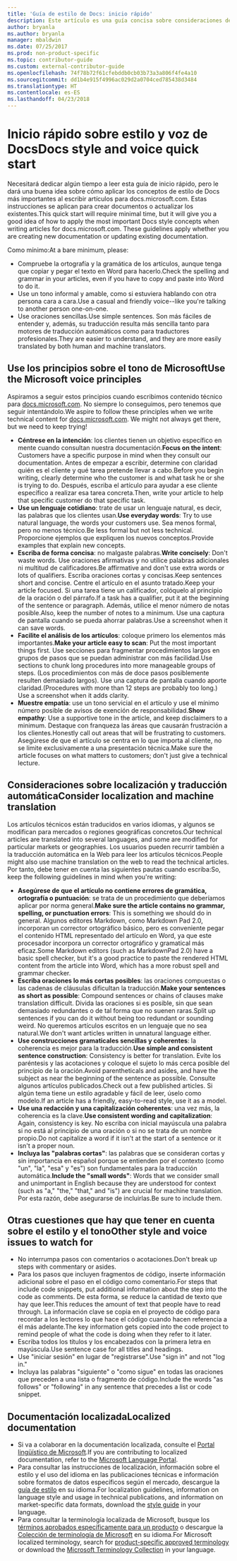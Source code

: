 ```yaml
---
title: 'Guía de estilo de Docs: inicio rápido'
description: Este artículo es una guía concisa sobre consideraciones de estilo, que solo contiene los temas básicos de introducción a docs.microsoft.com.
author: bryanla
ms.author: bryanla
manager: mbaldwin
ms.date: 07/25/2017
ms.prod: non-product-specific
ms.topic: contributor-guide
ms.custom: external-contributor-guide
ms.openlocfilehash: 74f78b72f61cfebddb0cb03b73a3a806f4fe4a10
ms.sourcegitcommit: dd1b4e915f4996ac029d2a0704ced785438d3484
ms.translationtype: HT
ms.contentlocale: es-ES
ms.lasthandoff: 04/23/2018
---
```

# <a name="docs-style-and-voice-quick-start"></a><span data-ttu-id="af024-103">Inicio rápido sobre estilo y voz de Docs</span><span class="sxs-lookup"><span data-stu-id="af024-103">Docs style and voice quick start</span></span>

<span data-ttu-id="af024-104">Necesitará dedicar algún tiempo a leer esta guía de inicio rápido, pero le dará una buena idea sobre cómo aplicar los conceptos de estilo de Docs más importantes al escribir artículos para docs.microsoft.com. Estas instrucciones se aplican para crear documentos o actualizar los existentes.</span><span class="sxs-lookup"><span data-stu-id="af024-104">This quick start will require minimal time, but it will give you a good idea of how to apply the most important Docs style concepts when writing articles for docs.microsoft.com. These guidelines apply whether you are creating new documentation or updating existing documentation.</span></span>

<span data-ttu-id="af024-105">Como mínimo:</span><span class="sxs-lookup"><span data-stu-id="af024-105">At a bare minimum, please:</span></span>

- <span data-ttu-id="af024-106">Compruebe la ortografía y la gramática de los artículos, aunque tenga que copiar y pegar el texto en Word para hacerlo.</span><span class="sxs-lookup"><span data-stu-id="af024-106">Check the spelling and grammar in your articles, even if you have to copy and paste into Word to do it.</span></span>
- <span data-ttu-id="af024-107">Use un tono informal y amable, como si estuviera hablando con otra persona cara a cara.</span><span class="sxs-lookup"><span data-stu-id="af024-107">Use a casual and friendly voice--like you're talking to another person one-on-one.</span></span>
- <span data-ttu-id="af024-108">Use oraciones sencillas.</span><span class="sxs-lookup"><span data-stu-id="af024-108">Use simple sentences.</span></span> <span data-ttu-id="af024-109">Son más fáciles de entender y, además, su traducción resulta más sencilla tanto para motores de traducción automáticos como para traductores profesionales.</span><span class="sxs-lookup"><span data-stu-id="af024-109">They are easier to understand, and they are more easily translated by both human and machine translators.</span></span>

## <a name="use-the-microsoft-voice-principles"></a><span data-ttu-id="af024-110">Use los principios sobre el tono de Microsoft</span><span class="sxs-lookup"><span data-stu-id="af024-110">Use the Microsoft voice principles</span></span>

<span data-ttu-id="af024-111">Aspiramos a seguir estos principios cuando escribimos contenido técnico para [docs.microsoft.com](https://docs.microsoft.com). No siempre lo conseguimos, pero tenemos que seguir intentándolo.</span><span class="sxs-lookup"><span data-stu-id="af024-111">We aspire to follow these principles when we write technical content for [docs.microsoft.com](https://docs.microsoft.com). We might not always get there, but we need to keep trying!</span></span>

- <span data-ttu-id="af024-112">**Céntrese en la intención**: los clientes tienen un objetivo específico en mente cuando consultan nuestra documentación.</span><span class="sxs-lookup"><span data-stu-id="af024-112">**Focus on the intent**: Customers have a specific purpose in mind when they consult our documentation.</span></span> <span data-ttu-id="af024-113">Antes de empezar a escribir, determine con claridad quién es el cliente y qué tarea pretende llevar a cabo.</span><span class="sxs-lookup"><span data-stu-id="af024-113">Before you begin writing, clearly determine who the customer is and what task he or she is trying to do.</span></span> <span data-ttu-id="af024-114">Después, escriba el artículo para ayudar a ese cliente específico a realizar esa tarea concreta.</span><span class="sxs-lookup"><span data-stu-id="af024-114">Then, write your article to help that specific customer do that specific task.</span></span>
- <span data-ttu-id="af024-115">**Use un lenguaje cotidiano**: trate de usar un lenguaje natural, es decir, las palabras que los clientes usan.</span><span class="sxs-lookup"><span data-stu-id="af024-115">**Use everyday words**: Try to use natural language, the words your customers use.</span></span> <span data-ttu-id="af024-116">Sea menos formal, pero no menos técnico.</span><span class="sxs-lookup"><span data-stu-id="af024-116">Be less formal but not less technical.</span></span> <span data-ttu-id="af024-117">Proporcione ejemplos que expliquen los nuevos conceptos.</span><span class="sxs-lookup"><span data-stu-id="af024-117">Provide examples that explain new concepts.</span></span>
- <span data-ttu-id="af024-118">**Escriba de forma concisa**: no malgaste palabras.</span><span class="sxs-lookup"><span data-stu-id="af024-118">**Write concisely**: Don't waste words.</span></span> <span data-ttu-id="af024-119">Use oraciones afirmativas y no utilice palabras adicionales ni multitud de calificadores.</span><span class="sxs-lookup"><span data-stu-id="af024-119">Be affirmative and don't use extra words or lots of qualifiers.</span></span> <span data-ttu-id="af024-120">Escriba oraciones cortas y concisas.</span><span class="sxs-lookup"><span data-stu-id="af024-120">Keep sentences short and concise.</span></span> <span data-ttu-id="af024-121">Centre el artículo en el asunto tratado.</span><span class="sxs-lookup"><span data-stu-id="af024-121">Keep your article focused.</span></span> <span data-ttu-id="af024-122">Si una tarea tiene un calificador, colóquelo al principio de la oración o del párrafo.</span><span class="sxs-lookup"><span data-stu-id="af024-122">If a task has a qualifier, put it at the beginning of the sentence or paragraph.</span></span> <span data-ttu-id="af024-123">Además, utilice el menor número de notas posible.</span><span class="sxs-lookup"><span data-stu-id="af024-123">Also, keep the number of notes to a minimum.</span></span> <span data-ttu-id="af024-124">Use una captura de pantalla cuando se pueda ahorrar palabras.</span><span class="sxs-lookup"><span data-stu-id="af024-124">Use a screenshot when it can save words.</span></span>
- <span data-ttu-id="af024-125">**Facilite el análisis de los artículos**: coloque primero los elementos más importantes.</span><span class="sxs-lookup"><span data-stu-id="af024-125">**Make your article easy to scan**: Put the most important things first.</span></span> <span data-ttu-id="af024-126">Use secciones para fragmentar procedimientos largos en grupos de pasos que se puedan administrar con más facilidad.</span><span class="sxs-lookup"><span data-stu-id="af024-126">Use sections to chunk long procedures into more manageable groups of steps.</span></span> <span data-ttu-id="af024-127">(Los procedimientos con más de doce pasos posiblemente resulten demasiado largos). Use una captura de pantalla cuando aporte claridad.</span><span class="sxs-lookup"><span data-stu-id="af024-127">(Procedures with more than 12 steps are probably too long.) Use a screenshot when it adds clarity.</span></span>
- <span data-ttu-id="af024-128">**Muestre empatía**: use un tono servicial en el artículo y use el mínimo número posible de avisos de exención de responsabilidad.</span><span class="sxs-lookup"><span data-stu-id="af024-128">**Show empathy**: Use a supportive tone in the article, and keep disclaimers to a minimum.</span></span> <span data-ttu-id="af024-129">Destaque con franqueza las áreas que causarán frustración a los clientes.</span><span class="sxs-lookup"><span data-stu-id="af024-129">Honestly call out areas that will be frustrating to customers.</span></span> <span data-ttu-id="af024-130">Asegúrese de que el artículo se centra en lo que importa al cliente, no se limite exclusivamente a una presentación técnica.</span><span class="sxs-lookup"><span data-stu-id="af024-130">Make sure the article focuses on what matters to customers; don't just give a technical lecture.</span></span>

## <a name="consider-localization-and-machine-translation"></a><span data-ttu-id="af024-131">Consideraciones sobre localización y traducción automática</span><span class="sxs-lookup"><span data-stu-id="af024-131">Consider localization and machine translation</span></span>

<span data-ttu-id="af024-132">Los artículos técnicos están traducidos en varios idiomas, y algunos se modifican para mercados o regiones geográficas concretos.</span><span class="sxs-lookup"><span data-stu-id="af024-132">Our technical articles are translated into several languages, and some are modified for particular markets or geographies.</span></span> <span data-ttu-id="af024-133">Los usuarios pueden recurrir también a la traducción automática en la Web para leer los artículos técnicos.</span><span class="sxs-lookup"><span data-stu-id="af024-133">People might also use machine translation on the web to read the technical articles.</span></span> <span data-ttu-id="af024-134">Por tanto, debe tener en cuenta las siguientes pautas cuando escriba:</span><span class="sxs-lookup"><span data-stu-id="af024-134">So, keep the following guidelines in mind when you're writing:</span></span>

- <span data-ttu-id="af024-135">**Asegúrese de que el artículo no contiene errores de gramática, ortografía o puntuación**: se trata de un procedimiento que deberíamos aplicar por norma general.</span><span class="sxs-lookup"><span data-stu-id="af024-135">**Make sure the article contains no grammar, spelling, or punctuation errors**: This is something we should do in general.</span></span> <span data-ttu-id="af024-136">Algunos editores Markdown, como Markdown Pad 2.0, incorporan un corrector ortográfico básico, pero es conveniente pegar el contenido HTML representado del artículo en Word, ya que este procesador incorpora un corrector ortográfico y gramatical más eficaz.</span><span class="sxs-lookup"><span data-stu-id="af024-136">Some Markdown editors (such as MarkdownPad 2.0) have a basic spell checker, but it's a good practice to paste the rendered HTML content from the article into Word, which has a more robust spell and grammar checker.</span></span>
- <span data-ttu-id="af024-137">**Escriba oraciones lo más cortas posibles**: las oraciones compuestas o las cadenas de cláusulas dificultan la traducción.</span><span class="sxs-lookup"><span data-stu-id="af024-137">**Make your sentences as short as possible**: Compound sentences or chains of clauses make translation difficult.</span></span> <span data-ttu-id="af024-138">Divida las oraciones si es posible, sin que sean demasiado redundantes o de tal forma que no suenen raras.</span><span class="sxs-lookup"><span data-stu-id="af024-138">Split up sentences if you can do it without being too redundant or sounding weird.</span></span> <span data-ttu-id="af024-139">No queremos artículos escritos en un lenguaje que no sea natural.</span><span class="sxs-lookup"><span data-stu-id="af024-139">We don't want articles written in unnatural language either.</span></span>
- <span data-ttu-id="af024-140">**Use construcciones gramaticales sencillas y coherentes**: la coherencia es mejor para la traducción.</span><span class="sxs-lookup"><span data-stu-id="af024-140">**Use simple and consistent sentence construction**: Consistency is better for translation.</span></span> <span data-ttu-id="af024-141">Evite los paréntesis y las acotaciones y coloque el sujeto lo más cerca posible del principio de la oración.</span><span class="sxs-lookup"><span data-stu-id="af024-141">Avoid parentheticals and asides, and have the subject as near the beginning of the sentence as possible.</span></span> <span data-ttu-id="af024-142">Consulte algunos artículos publicados.</span><span class="sxs-lookup"><span data-stu-id="af024-142">Check out a few published articles.</span></span> <span data-ttu-id="af024-143">Si algún tema tiene un estilo agradable y fácil de leer, úselo como modelo.</span><span class="sxs-lookup"><span data-stu-id="af024-143">If an article has a friendly, easy-to-read style, use it as a model.</span></span>
- <span data-ttu-id="af024-144">**Use una redacción y una capitalización coherentes**: una vez más, la coherencia es la clave.</span><span class="sxs-lookup"><span data-stu-id="af024-144">**Use consistent wording and capitalization**: Again, consistency is key.</span></span> <span data-ttu-id="af024-145">No escriba con inicial mayúscula una palabra si no está al principio de una oración o si no se trata de un nombre propio.</span><span class="sxs-lookup"><span data-stu-id="af024-145">Do not capitalize a word if it isn't at the start of a sentence or it isn't a proper noun.</span></span>
- <span data-ttu-id="af024-146">**Incluya las "palabras cortas"**: las palabras que se consideran cortas y sin importancia en español porque se entienden por el contexto (como "un", "la", "esa" y "es") son fundamentales para la traducción automática.</span><span class="sxs-lookup"><span data-stu-id="af024-146">**Include the "small words"**: Words that we consider small and unimportant in English because they are understood for context (such as "a," "the," "that," and "is") are crucial for machine translation.</span></span> <span data-ttu-id="af024-147">Por esta razón, debe asegurarse de incluirlas.</span><span class="sxs-lookup"><span data-stu-id="af024-147">Be sure to include them.</span></span>

## <a name="other-style-and-voice-issues-to-watch-for"></a><span data-ttu-id="af024-148">Otras cuestiones que hay que tener en cuenta sobre el estilo y el tono</span><span class="sxs-lookup"><span data-stu-id="af024-148">Other style and voice issues to watch for</span></span>

- <span data-ttu-id="af024-149">No interrumpa pasos con comentarios o acotaciones.</span><span class="sxs-lookup"><span data-stu-id="af024-149">Don't break up steps with commentary or asides.</span></span>
- <span data-ttu-id="af024-150">Para los pasos que incluyen fragmentos de código, inserte información adicional sobre el paso en el código como comentario.</span><span class="sxs-lookup"><span data-stu-id="af024-150">For steps that include code snippets, put additional information about the step into the code as comments.</span></span> <span data-ttu-id="af024-151">De esta forma, se reduce la cantidad de texto que hay que leer.</span><span class="sxs-lookup"><span data-stu-id="af024-151">This reduces the amount of text that people have to read through.</span></span> <span data-ttu-id="af024-152">La información clave se copia en el proyecto de código para recordar a los lectores lo que hace el código cuando hacen referencia a él más adelante.</span><span class="sxs-lookup"><span data-stu-id="af024-152">The key information gets copied into the code project to remind people of what the code is doing when they refer to it later.</span></span>
- <span data-ttu-id="af024-153">Escriba todos los títulos y los encabezados con la primera letra en mayúscula.</span><span class="sxs-lookup"><span data-stu-id="af024-153">Use sentence case for all titles and headings.</span></span>
- <span data-ttu-id="af024-154">Use "iniciar sesión" en lugar de "registrarse".</span><span class="sxs-lookup"><span data-stu-id="af024-154">Use "sign in" and not "log in."</span></span>
- <span data-ttu-id="af024-155">Incluya las palabras "siguiente" o "como sigue" en todas las oraciones que preceden a una lista o fragmento de código.</span><span class="sxs-lookup"><span data-stu-id="af024-155">Include the words "as follows" or "following" in any sentence that precedes a list or code snippet.</span></span>

## <a name="localized-documentation"></a><span data-ttu-id="af024-156">Documentación localizada</span><span class="sxs-lookup"><span data-stu-id="af024-156">Localized documentation</span></span>

- <span data-ttu-id="af024-157">Si va a colaborar en la documentación localizada, consulte el [Portal lingüístico de Microsoft](https://www.microsoft.com/Language/Default.aspx).</span><span class="sxs-lookup"><span data-stu-id="af024-157">If you are contributing to localized documentation, refer to the [Microsoft Language Portal](https://www.microsoft.com/Language/Default.aspx).</span></span>
- <span data-ttu-id="af024-158">Para consultar las instrucciones de localización, información sobre el estilo y el uso del idioma en las publicaciones técnicas e información sobre formatos de datos específicos según el mercado, descargue la [guía de estilo](https://www.microsoft.com/Language/StyleGuides.aspx) en su idioma.</span><span class="sxs-lookup"><span data-stu-id="af024-158">For localization guidelines, information on language style and usage in technical publications, and information on market-specific data formats, download the [style guide](https://www.microsoft.com/Language/StyleGuides.aspx) in your language.</span></span>
- <span data-ttu-id="af024-159">Para consultar la terminología localizada de Microsoft, busque los [términos aprobados específicamente para un producto](https://www.microsoft.com/Language/Search.aspx) o descargue la [Colección de terminología de Microsoft](https://www.microsoft.com/Language/Terminology.aspx) en su idioma.</span><span class="sxs-lookup"><span data-stu-id="af024-159">For Microsoft localized terminology, search for [product-specific approved terminology](https://www.microsoft.com/Language/Search.aspx) or download the [Microsoft Terminology Collection](https://www.microsoft.com/Language/Terminology.aspx) in your language.</span></span>
